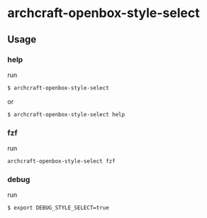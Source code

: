 
# archcraft-openbox-style-select


## Usage


### help

run

``` sh
$ archcraft-openbox-style-select
```

or

``` sh
$ archcraft-openbox-style-select help
```

### fzf

run

``` sh
archcraft-openbox-style-select fzf
```


### debug

run

``` sh
$ export DEBUG_STYLE_SELECT=true
```
